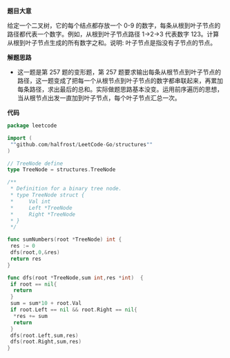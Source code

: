 **题目大意**  

给定一个二叉树，它的每个结点都存放一个 0-9 的数字，每条从根到叶子节点的路径都代表一个数字。例如，从根到叶子节点路径 1->2->3 代表数字 123。计算从根到叶子节点生成的所有数字之和。说明: 叶子节点是指没有子节点的节点。

**解题思路** 

- 这一题是第 257 题的变形题，第 257 题要求输出每条从根节点到叶子节点的路径，这一题变成了把每一个从根节点到叶子节点的数字都串联起来，再累加每条路径，求出最后的总和。实际做题思路基本没变。运用前序遍历的思想，当从根节点出发一直加到叶子节点，每个叶子节点汇总一次。

**代码**  

```go
package leetcode

import (
 ""github.com/halfrost/LeetCode-Go/structures""
)

// TreeNode define
type TreeNode = structures.TreeNode

/**
 * Definition for a binary tree node.
 * type TreeNode struct {
 *     Val int
 *     Left *TreeNode
 *     Right *TreeNode
 * }
 */

func sumNumbers(root *TreeNode) int {
 res := 0
 dfs(root,0,&res)
 return res
}

func dfs(root *TreeNode,sum int,res *int)  {
 if root == nil{
  return
 }
 sum = sum*10 + root.Val
 if root.Left == nil && root.Right == nil{
  *res += sum
  return
 }
 dfs(root.Left,sum,res)
 dfs(root.Right,sum,res)
}
```